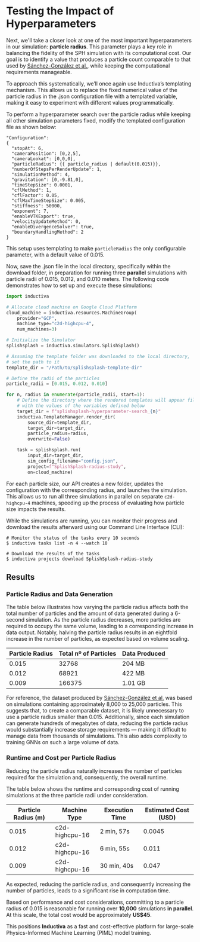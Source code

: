 # Testing the Impact of Hyperparameters
Next, we'll take a closer look at one of the most important hyperparameters in our simulation: **particle radius**. This parameter plays a key role in balancing the fidelity of the SPH simulation with its computational cost. Our goal is to identify a value that produces a particle count comparable to that used by [Sánchez-González et al.](https://arxiv.org/abs/2002.09405), while keeping the computational requirements manageable.

To approach this systematically, we’ll once again use Inductiva’s templating mechanism. This allows us to replace the fixed numerical value of the particle radius in the .json configuration file with a templated variable, making it easy to experiment with different values programmatically.

To perform a hyperparameter search over the particle radius while keeping all other simulation parameters fixed, modify the templated configuration file as shown below:

```text
"Configuration": 
{
  "stopAt": 6,
  "cameraPosition": [0,2,5],
  "cameraLookat": [0,0,0],
  "particleRadius": {{ particle_radius | default(0.015)}},
  "numberOfStepsPerRenderUpdate": 1,
  "simulationMethod": 4,
  "gravitation": [0,-9.81,0],
  "timeStepSize": 0.0001,
  "cflMethod": 1, 
  "cflFactor": 0.05,
  "cflMaxTimeStepSize": 0.005,		
  "stiffness": 50000,
  "exponent": 7,
  "enableVTKExport": true,
  "velocityUpdateMethod": 0,
  "enableDivergenceSolver": true,
  "boundaryHandlingMethod": 2
}
```

This setup uses templating to make `particleRadius` the only configurable parameter, with a default value of 0.015.

Now, save the .json file in the local directory, specifically within the download folder, in preparation for running three **parallel** simulations with particle radii of 0.015, 0.012, and 0.010 meters. The following code demonstrates how to set up and execute these simulations:

```python
import inductiva

# Allocate cloud machine on Google Cloud Platform
cloud_machine = inductiva.resources.MachineGroup(
    provider="GCP",
    machine_type="c2d-highcpu-4",
    num_machines=3)

# Initialize the Simulator
splishsplash = inductiva.simulators.SplishSplash()

# Assuming the template folder was downloaded to the local directory,
# set the path to it
template_dir = "/Path/to/splishsplash-template-dir"

# Define the radii of the particles
particle_radii = [0.015, 0.012, 0.010]

for n, radius in enumerate(particle_radii, start=1):
    # Define the directory where the rendered templates will appear filled 
    # with the values of the variables defined below
    target_dir = f"splishsplash-hyperparameter-search_{n}"
    inductiva.TemplateManager.render_dir(
        source_dir=template_dir,
        target_dir=target_dir,
        particle_radius=radius,
        overwrite=False)

    task = splishsplash.run(
        input_dir=target_dir,
        sim_config_filename="config.json",
        project=f"SplishSplash-radius-study",
        on=cloud_machine)
```

For each particle size, our API creates a new folder, updates the configuration with the corresponding radius, and launches the 
simulation. This allows us to run all three simulations in parallel on separate `c2d-highcpu-4` machines, speeding up the process 
of evaluating how particle size impacts the results.

While the simulations are running, you can monitor their progress and download the results afterward using our Command Line Interface (CLI):

```
# Monitor the status of the tasks every 10 seconds
$ inductiva tasks list -n 4 --watch 10

# Download the results of the tasks
$ inductiva projects download SplishSplash-radius-study
```

## Results 

### Particle Radius and Data Generation
The table below illustrates how varying the particle radius affects both the total number of particles and the amount of data generated during a 6-second simulation. As the particle radius decreases, more particles are required to occupy the same volume, leading to a corresponding increase in data output. Notably, halving the particle radius results in an eightfold increase in the number of particles, as expected based on volume scaling.

| Particle Radius | Total nº of Particles | Data Produced |
| --------------- | --------------------- | ------------- |
| 0.015           | 32768                 | 204 MB        |
| 0.012           | 68921                 | 422 MB        |
| 0.009           | 166375                | 1.01 GB       |

For reference, the dataset produced by [Sánchez-González et al.](https://arxiv.org/abs/2002.09405) was based on simulations containing approximately 8,000 to 25,000 particles. This suggests that, to create a comparable dataset, it is likely unnecessary to use a particle radius smaller than 0.015. Additionally, since each simulation can generate hundreds of megabytes of data, reducing the particle radius would substantially increase storage requirements — making it difficult to manage data from thousands of simulations. This also adds complexity to training GNNs on such a large volume of data.

### Runtime and Cost per Particle Radius
Reducing the particle radius naturally increases the number of particles required for the simulation and, consequently, the overall runtime.

The table below shows the runtime and corresponding cost of running simulations at the three particle radii under consideration.

| Particle Radius (m) | Machine Type       | Execution Time | Estimated Cost (USD) |
|---------------------|--------------------|----------------|-----------------------|
| 0.015               | c2d-highcpu-16     | 2 min, 57s     | 0.0045                |
| 0.012               | c2d-highcpu-16     | 6 min, 55s     | 0.011                 |
| 0.009               | c2d-highcpu-16     | 30 min, 40s    | 0.047                 |

As expected, reducing the particle radius, and consequently increasing the number of particles, leads to a significant rise in 
computation time.

Based on performance and cost considerations, committing to a particle radius of 0.015 is reasonable for running over **10,000** 
simulations **in parallel**. At this scale, the total cost would be approximately **US$45**.

This positions **Inductiva** as a fast and cost-effective platform for large-scale Physics-Informed Machine Learning (PIML) model training.